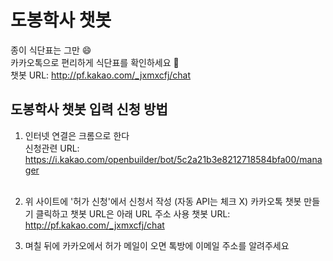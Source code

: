 # 도봉학사 챗봇
종이 식단표는 그만  :smile:<br/>
카카오톡으로 편리하게 식단표를 확인하세요  :yellow_heart:<br/>
챗봇 URL: http://pf.kakao.com/_jxmxcfj/chat 

## 도봉학사 챗봇 입력 신청 방법
1. 인터넷 연결은 크롬으로 한다<br/>
신청관련 URL: https://i.kakao.com/openbuilder/bot/5c2a21b3e8212718584bfa00/manager<br/><br/>

2. 위 사이트에 '허가 신청'에서 신청서 작성 (자동 API는 체크 X)
카카오톡 챗봇 만들기 클릭하고 챗봇 URL은 아래 URL 주소 사용
챗봇 URL: http://pf.kakao.com/_jxmxcfj/chat   


3. 며칠 뒤에 카카오에서 허가 메일이 오면 톡방에 이메일 주소를 알려주세요
